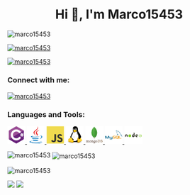 <h1 align="center">Hi 👋, I'm Marco15453</h1>
<p align="left"> <img src="https://komarev.com/ghpvc/?username=marco15453&label=Profile%20views&color=0e75b6&style=flat" alt="marco15453" /> </p>

<p align="left"> <a href="https://github.com/ryo-ma/github-profile-trophy"><img src="https://github-profile-trophy.vercel.app/?username=marco15453" alt="marco15453" /></a> </p>

<p align="left"> <a href="https://twitter.com/marco15453" target="blank"><img src="https://img.shields.io/twitter/follow/marco15453?logo=twitter&style=for-the-badge" alt="marco15453" /></a> </p>

<h3 align="left">Connect with me:</h3>
<p align="left">
<a href="https://twitter.com/marco15453" target="blank"><img align="center" src="https://raw.githubusercontent.com/rahuldkjain/github-profile-readme-generator/master/src/images/icons/Social/twitter.svg" alt="marco15453" height="30" width="40" /></a>
</p>

<h3 align="left">Languages and Tools:</h3>
<p align="left"> <a href="https://www.w3schools.com/cs/" target="_blank"> <img src="https://raw.githubusercontent.com/devicons/devicon/master/icons/csharp/csharp-original.svg" alt="csharp" width="40" height="40"/> </a> <a href="https://www.java.com" target="_blank"> <img src="https://raw.githubusercontent.com/devicons/devicon/master/icons/java/java-original.svg" alt="java" width="40" height="40"/> </a> <a href="https://developer.mozilla.org/en-US/docs/Web/JavaScript" target="_blank"> <img src="https://raw.githubusercontent.com/devicons/devicon/master/icons/javascript/javascript-original.svg" alt="javascript" width="40" height="40"/> </a> <a href="https://www.linux.org/" target="_blank"> <img src="https://raw.githubusercontent.com/devicons/devicon/master/icons/linux/linux-original.svg" alt="linux" width="40" height="40"/> </a> <a href="https://www.mongodb.com/" target="_blank"> <img src="https://raw.githubusercontent.com/devicons/devicon/master/icons/mongodb/mongodb-original-wordmark.svg" alt="mongodb" width="40" height="40"/> </a> <a href="https://www.mysql.com/" target="_blank"> <img src="https://raw.githubusercontent.com/devicons/devicon/master/icons/mysql/mysql-original-wordmark.svg" alt="mysql" width="40" height="40"/> </a> <a href="https://nodejs.org" target="_blank"> <img src="https://raw.githubusercontent.com/devicons/devicon/master/icons/nodejs/nodejs-original-wordmark.svg" alt="nodejs" width="40" height="40"/> </a> </p>

<p><img align="left" src="https://github-readme-stats.vercel.app/api/top-langs?username=marco15453&show_icons=true&locale=en&layout=compact" alt="marco15453" /></p>

<p>&nbsp;<img align="center" src="https://github-readme-stats.vercel.app/api?username=marco15453&show_icons=true&locale=en" alt="marco15453" /></p>

<p><img align="center" src="https://github-readme-streak-stats.herokuapp.com/?user=marco15453&" alt="marco15453" /></p>


<img src="https://github-readme-stats.vercel.app/api?username=marco15453&count_private=true&theme=tokyonight&show_icons=true">
<img src="https://github-readme-stats.vercel.app/api/top-langs/?username=marco15453&count_private=true&theme=tokyonight&show_icons=true&layout=compact">
